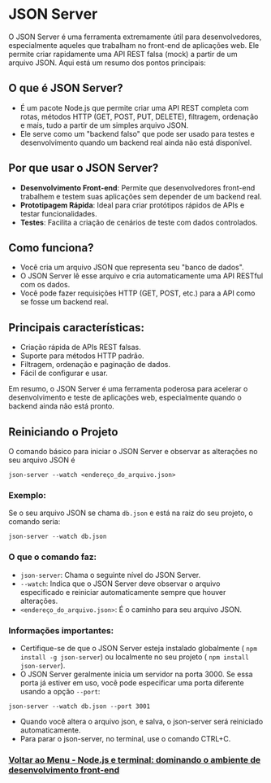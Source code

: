 # JSON Server

O JSON Server é uma ferramenta extremamente útil para desenvolvedores, especialmente aqueles que trabalham no front-end de aplicações web. Ele permite criar rapidamente uma API REST falsa (mock) a partir de um arquivo JSON. Aqui está um resumo dos pontos principais:

## O que é JSON Server?

- É um pacote Node.js que permite criar uma API REST completa com rotas, métodos HTTP (GET, POST, PUT, DELETE), filtragem, ordenação e mais, tudo a partir de um simples arquivo JSON.
- Ele serve como um "backend falso" que pode ser usado para testes e desenvolvimento quando um backend real ainda não está disponível.

## Por que usar o JSON Server?

- **Desenvolvimento Front-end**: Permite que desenvolvedores front-end trabalhem e testem suas aplicações sem depender de um backend real.
- **Prototipagem Rápida**: Ideal para criar protótipos rápidos de APIs e testar funcionalidades.
- **Testes**: Facilita a criação de cenários de teste com dados controlados.

## Como funciona?

- Você cria um arquivo JSON que representa seu "banco de dados".
- O JSON Server lê esse arquivo e cria automaticamente uma API RESTful com os dados.
- Você pode fazer requisições HTTP (GET, POST, etc.) para a API como se fosse um backend real.

## Principais características:

- Criação rápida de APIs REST falsas.
- Suporte para métodos HTTP padrão.
- Filtragem, ordenação e paginação de dados.
- Fácil de configurar e usar.

Em resumo, o JSON Server é uma ferramenta poderosa para acelerar o desenvolvimento e teste de aplicações web, especialmente quando o backend ainda não está pronto.

## Reiniciando o Projeto

O comando básico para iniciar o JSON Server e observar as alterações no seu arquivo JSON é

```
json-server --watch <endereço_do_arquivo.json>
```

### Exemplo:

Se o seu arquivo JSON se chama `db.json` e está na raiz do seu projeto, o comando seria:

```
json-server --watch db.json
```

### O que o comando faz:

- `json-server`: Chama o seguinte nível do JSON Server.
- `--watch`: Indica que o JSON Server deve observar o arquivo especificado e reiniciar automaticamente sempre que houver alterações.
- `<endereço_do_arquivo.json>`: É o caminho para seu arquivo JSON.

### Informações importantes:

- Certifique-se de que o JSON Server esteja instalado globalmente ( `npm install -g json-server`) ou localmente no seu projeto ( `npm install json-server`).
- O JSON Server geralmente inicia um servidor na porta 3000. Se essa porta já estiver em uso, você pode especificar uma porta diferente usando a opção `--port`:

```
json-server --watch db.json --port 3001
```

- Quando você altera o arquivo json, e salva, o json-server será reiniciado automaticamente.
- Para parar o json-server, no terminal, use o comando CTRL+C.

### [Voltar ao Menu - Node.js e terminal: dominando o ambiente de desenvolvimento front-end](../menu.md)